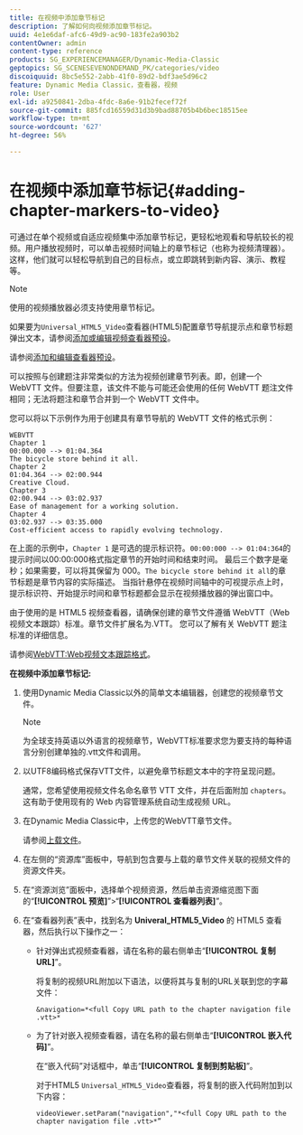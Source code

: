 ```yaml
---
title: 在视频中添加章节标记
description: 了解如何向视频添加章节标记。
uuid: 4e1e6daf-afc6-49d9-ac90-183fe2a903b2
contentOwner: admin
content-type: reference
products: SG_EXPERIENCEMANAGER/Dynamic-Media-Classic
geptopics: SG_SCENESEVENONDEMAND_PK/categories/video
discoiquuid: 8bc5e552-2abb-41f0-89d2-bdf3ae5d96c2
feature: Dynamic Media Classic，查看器，视频
role: User
exl-id: a9250841-2dba-4fdc-8a6e-91b2fecef72f
source-git-commit: 885fcd16559d31d3b9bad88705b4b6bec18515ee
workflow-type: tm+mt
source-wordcount: '627'
ht-degree: 56%

---
```


# 在视频中添加章节标记{#adding-chapter-markers-to-video}

可通过在单个视频或自适应视频集中添加章节标记，更轻松地观看和导航较长的视频。用户播放视频时，可以单击视频时间轴上的章节标记（也称为视频清理器）。 这样，他们就可以轻松导航到自己的目标点，或立即跳转到新内容、演示、教程等。

>[!NOTE]
>
>使用的视频播放器必须支持使用章节标记。

如果要为`Universal_HTML5_Video`查看器(HTML5)配置章节导航提示点和章节标题弹出文本，请参阅[添加或编辑视频查看器预设](previewing-videos-video-viewer.md#adding_or_editing_a_video_viewer_preset)。

请参阅[添加和编辑查看器预设](application-setup.md#adding_and_editing_viewer_presets)。

可以按照与创建题注非常类似的方法为视频创建章节列表。即，创建一个 WebVTT 文件。但要注意，该文件不能与可能还会使用的任何 WebVTT 题注文件相同；无法将题注和章节合并到一个 WebVTT 文件中。

您可以将以下示例作为用于创建具有章节导航的 WebVTT 文件的格式示例：

```as3
WEBVTT 
Chapter 1 
00:00.000 --> 01:04.364 
The bicycle store behind it all. 
Chapter 2 
01:04.364 --> 02:00.944 
Creative Cloud. 
Chapter 3 
02:00.944 --> 03:02.937 
Ease of management for a working solution. 
Chapter 4 
03:02.937 --> 03:35.000 
Cost-efficient access to rapidly evolving technology.
```

在上面的示例中，`Chapter 1` 是可选的提示标识符。`00:00:000 --> 01:04:364`的提示时间以00:00:000格式指定章节的开始时间和结束时间。 最后三个数字是毫秒；如果需要，可以将其保留为 000。`The bicycle store behind it all`的章节标题是章节内容的实际描述。 当指针悬停在视频时间轴中的可视提示点上时，提示标识符、开始提示时间和章节标题都会显示在视频播放器的弹出窗口中。

由于使用的是 HTML5 视频查看器，请确保创建的章节文件遵循 WebVTT（Web 视频文本跟踪）标准。章节文件扩展名为.VTT。 您可以了解有关 WebVTT 题注标准的详细信息。

请参阅[WebVTT:Web视频文本跟踪格式](https://w3c.github.io/webvtt/)。

**在视频中添加章节标记:**

1. 使用Dynamic Media Classic以外的简单文本编辑器，创建您的视频章节文件。

   >[!NOTE]
   >
   >为全球支持英语以外语言的视频章节，WebVTT标准要求您为要支持的每种语言分别创建单独的.vtt文件和调用。

1. 以UTF8编码格式保存VTT文件，以避免章节标题文本中的字符呈现问题。

   通常，您希望使用视频文件名命名章节 VTT 文件，并在后面附加 `chapters`。这有助于使用现有的 Web 内容管理系统自动生成视频 URL。

1. 在Dynamic Media Classic中，上传您的WebVTT章节文件。

   请参阅[上载文件](uploading-files.md#uploading_files)。

1. 在左侧的“资源库”面板中，导航到包含要与上载的章节文件关联的视频文件的资源文件夹。
1. 在“资源浏览”面板中，选择单个视频资源，然后单击资源缩览图下面的“**[!UICONTROL 预览]**”>“**[!UICONTROL 查看器列表]**”。
1. 在“查看器列表”表中，找到名为 **Univeral_HTML5_Video** 的 HTML5 查看器，然后执行以下操作之一：

   * 针对弹出式视频查看器，请在名称的最右侧单击“**[!UICONTROL 复制 URL]**”。

      将复制的视频URL附加以下语法，以便将其与复制的URL关联到您的字幕文件：

      `&navigation=*<full Copy URL path to the chapter navigation file .vtt>*`

   * 为了针对嵌入视频查看器，请在名称的最右侧单击“**[!UICONTROL 嵌入代码]**”。

      在“嵌入代码”对话框中，单击“**[!UICONTROL 复制到剪贴板]**”。

      对于HTML5 `Universal_HTML5_Video`查看器，将复制的嵌入代码附加到以下内容：

      `videoViewer.setParam("navigation","*<full Copy URL path to the chapter navigation file .vtt>*”`
